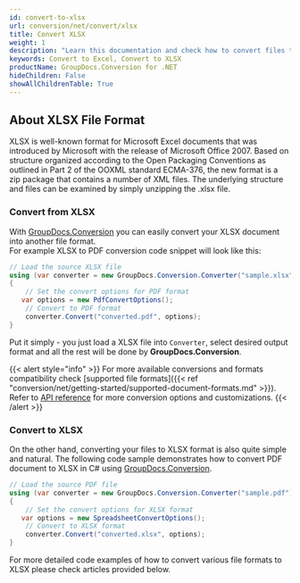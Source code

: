 ```yaml
---
id: convert-to-xlsx
url: conversion/net/convert/xlsx
title: Convert XLSX
weight: 1
description: "Learn this documentation and check how to convert files to Microsoft Excel 2007-2019 (XLSX) format with GroupDocs.Conversion for .NET."
keywords: Convert to Excel, Convert to XLSX
productName: GroupDocs.Conversion for .NET
hideChildren: False
showAllChildrenTable: True
---
```


## About XLSX File Format

XLSX is well-known format for Microsoft Excel documents that was introduced by Microsoft with the release of Microsoft Office 2007. Based on structure organized according to the Open Packaging Conventions as outlined in Part 2 of the OOXML standard ECMA-376, the new format is a zip package that contains a number of XML files. The underlying structure and files can be examined by simply unzipping the .xlsx file.

### Convert from XLSX

With [GroupDocs.Conversion](https://products.groupdocs.com/conversion/net) you can easily convert your XLSX document into another file format.  
For example XLSX to PDF conversion code snippet will look like this:

```csharp
// Load the source XLSX file
using (var converter = new GroupDocs.Conversion.Converter("sample.xlsx"))
{
    // Set the convert options for PDF format
   var options = new PdfConvertOptions();
    // Convert to PDF format
    converter.Convert("converted.pdf", options);
}
```

Put it simply - you just load a XLSX file into `Converter`, select desired output format and all the rest will be done by **GroupDocs.Conversion**.  

{{< alert style="info" >}}
For more available conversions and formats compatibility check [supported file formats]({{< ref "conversion/net/getting-started/supported-document-formats.md" >}}).
Refer to [API reference](https://apireference.groupdocs.com/conversion/net/groupdocs.conversion.options.convert) for more conversion options and customizations.
{{< /alert >}}

### Convert to XLSX

On the other hand, converting your files to XLSX format is also quite simple and natural.
The following code sample demonstrates how to convert PDF document to XLSX in C# using [GroupDocs.Conversion](https://products.groupdocs.com/conversion/net).

```csharp
// Load the source PDF file
using (var converter = new GroupDocs.Conversion.Converter("sample.pdf"))
{
    // Set the convert options for XLSX format
   var options = new SpreadsheetConvertOptions();
    // Convert to XLSX format
    converter.Convert("converted.xlsx", options);
}
```

For more detailed code examples of how to convert various file formats to XLSX please check articles provided below.
